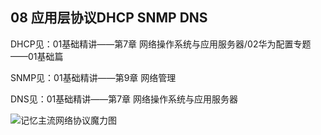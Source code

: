 ## 08 应用层协议DHCP SNMP DNS

DHCP见：01基础精讲——第7章 网络操作系统与应用服务器/02华为配置专题——01基础篇

SNMP见：01基础精讲——第9章 网络管理

DNS见：01基础精讲——第7章 网络操作系统与应用服务器

![记忆主流网络协议魔力图](https://img.yatjay.top/md/20250424212631935.png)